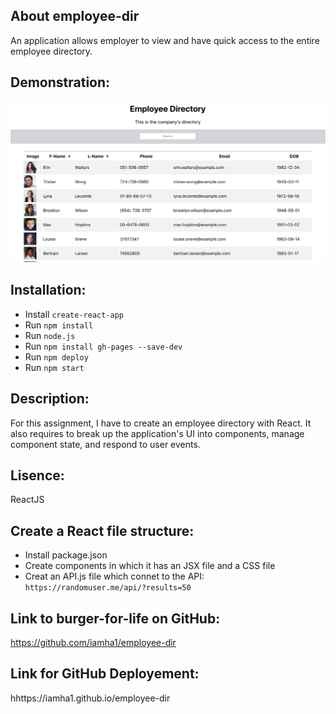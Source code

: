 ## About employee-dir 

An application allows employer to view and have quick access to the entire employee directory.

## Demonstration:
![Employee Directory](public/employee_dir.jpg)

## Installation: 
- Install `create-react-app`
- Run `npm install`
- Run `node.js`
- Run `npm install gh-pages --save-dev`
- Run `npm deploy`
- Run `npm start`

## Description:

For this assignment, I have to create an employee directory with React. It also requires to break up the application's UI into components, manage component state, and respond to user events.

## Lisence:

ReactJS

## Create a React file structure: 

- Install package.json
- Create components in which it has an JSX file and a CSS file
- Creat an API.js file which connet to the API: `https://randomuser.me/api/?results=50`

## Link to burger-for-life on GitHub:

https://github.com/iamha1/employee-dir

## Link for GitHub Deployement: 

hhttps://iamha1.github.io/employee-dir


